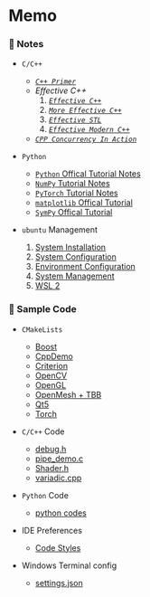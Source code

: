 # Memo

### 🌱 Notes

- `C/C++`
    - *[`C++ Primer`](./notes/cpp/cpp_primer_notes.md)*
    - *Effective C++*
        1. *[`Effective C++`](./notes/cpp/effective_cpp_notes_01_effective_cpp.md)*
        2. *[`More Effective C++`](./notes/cpp/effective_cpp_notes_02_more_effective_cpp.md)*
        3. *[`Effective STL`](./notes/cpp/effective_cpp_notes_03_effective_stl.md)*
        4. *[`Effective Modern C++`](./notes/cpp/effective_cpp_notes_04_effective_modern_cpp.md)*
    - *[`CPP Concurrency In Action`](./notes/cpp/cpp_concurrency_in_action_notes.md)*

- `Python`
    - [`Python` Offical Tutorial Notes](./notes/py/py.md)
    - [`NumPy` Tutorial Notes](./notes/py/numpy.md)
    - [`PyTorch` Tutorial Notes](./notes/py/pytorch.md)
    - [`matplotlib` Offical Tutorial](./notes/py/matplotlib.md)
    - [`SymPy` Offical Tutorial](./notes/py/sympy/sympy.md)
    
- `ubuntu` Management
    1. [System Installation](./notes/ubuntu/01-system-installation.md)
    2. [System Configuration](./notes/ubuntu/02-system-configuration.md)
    3. [Environment Configuration](./notes/ubuntu/03-environment-configuration.md)
    4. [System Management](./notes/ubuntu/04-system-management.md)
    5. [WSL 2](./notes/ubuntu/05-wsl-2.md)
    
### 🌱 Sample Code

- `CMakeLists`
    - [Boost](./code/CMakeLists/Boost/CMakeLists.txt)
    - [CppDemo](./code/CMakeLists/CppDemo/CMakeLists.txt)
    - [Criterion](./code/CMakeLists/Criterion/CMakeLists.txt)
    - [OpenCV](./code/CMakeLists/OpenCV/CMakeLists.txt)
    - [OpenGL](./code/CMakeLists/OpenGL/CMakeLists.txt)
    - [OpenMesh + TBB](./code/CMakeLists/OpenMesh+TBB/CMakeLists.txt)
    - [Qt5](./code/CMakeLists/Qt5/CMakeLists.txt)
    - [Torch](./code/CMakeLists/Torch/CMakeLists.txt)

- `C/C++` Code
    - [debug.h](./code/debug.h)
    - [pipe_demo.c](./code/pipe_demo.c)
    - [Shader.h](./code/Shader.h)
    - [variadic.cpp](./code/variadic.cpp)

- `Python` Code
    - [python codes](./code/python_code.md)

- IDE Preferences
    - [Code Styles](./code/ide%20preferences)

- Windows Terminal config
    - [settings.json](./code/Windows%20Terminal)
